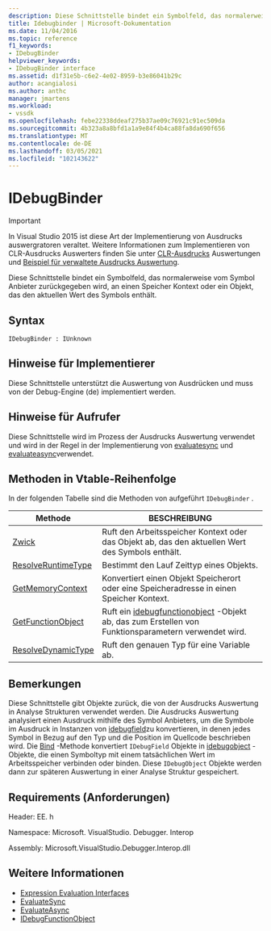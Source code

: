 ```yaml
---
description: Diese Schnittstelle bindet ein Symbolfeld, das normalerweise vom Symbol Anbieter zurückgegeben wird, an einen Speicher Kontext oder ein Objekt, das den aktuellen Wert des Symbols enthält.
title: Idebugbinder | Microsoft-Dokumentation
ms.date: 11/04/2016
ms.topic: reference
f1_keywords:
- IDebugBinder
helpviewer_keywords:
- IDebugBinder interface
ms.assetid: d1f31e5b-c6e2-4e02-8959-b3e86041b29c
author: acangialosi
ms.author: anthc
manager: jmartens
ms.workload:
- vssdk
ms.openlocfilehash: febe22338ddeaf275b37ae09c76921c91ec509da
ms.sourcegitcommit: 4b323a8a8bfd1a1a9e84f4b4ca88fa8da690f656
ms.translationtype: MT
ms.contentlocale: de-DE
ms.lasthandoff: 03/05/2021
ms.locfileid: "102143622"
---
```

# <a name="idebugbinder"></a>IDebugBinder
> [!IMPORTANT]
> In Visual Studio 2015 ist diese Art der Implementierung von Ausdrucks auswergratoren veraltet. Weitere Informationen zum Implementieren von CLR-Ausdrucks Auswerters finden Sie unter [CLR-Ausdrucks](https://github.com/Microsoft/ConcordExtensibilitySamples/wiki/CLR-Expression-Evaluators) Auswertungen und [Beispiel für verwaltete Ausdrucks Auswertung](https://github.com/Microsoft/ConcordExtensibilitySamples/wiki/Managed-Expression-Evaluator-Sample).

 Diese Schnittstelle bindet ein Symbolfeld, das normalerweise vom Symbol Anbieter zurückgegeben wird, an einen Speicher Kontext oder ein Objekt, das den aktuellen Wert des Symbols enthält.

## <a name="syntax"></a>Syntax

```
IDebugBinder : IUnknown
```

## <a name="notes-for-implementers"></a>Hinweise für Implementierer
 Diese Schnittstelle unterstützt die Auswertung von Ausdrücken und muss von der Debug-Engine (de) implementiert werden.

## <a name="notes-for-callers"></a>Hinweise für Aufrufer
 Diese Schnittstelle wird im Prozess der Ausdrucks Auswertung verwendet und wird in der Regel in der Implementierung von [evaluatesync](../../../extensibility/debugger/reference/idebugexpression2-evaluatesync.md) und [evaluateasync](../../../extensibility/debugger/reference/idebugexpression2-evaluateasync.md)verwendet.

## <a name="methods-in-vtable-order"></a>Methoden in Vtable-Reihenfolge
 In der folgenden Tabelle sind die Methoden von aufgeführt `IDebugBinder` .

|Methode|BESCHREIBUNG|
|------------|-----------------|
|[Zwick](../../../extensibility/debugger/reference/idebugbinder-bind.md)|Ruft den Arbeitsspeicher Kontext oder das Objekt ab, das den aktuellen Wert des Symbols enthält.|
|[ResolveRuntimeType](../../../extensibility/debugger/reference/idebugbinder-resolveruntimetype.md)|Bestimmt den Lauf Zeittyp eines Objekts.|
|[GetMemoryContext](../../../extensibility/debugger/reference/idebugbinder-getmemorycontext.md)|Konvertiert einen Objekt Speicherort oder eine Speicheradresse in einen Speicher Kontext.|
|[GetFunctionObject](../../../extensibility/debugger/reference/idebugbinder-getfunctionobject.md)|Ruft ein [idebugfunctionobject](../../../extensibility/debugger/reference/idebugfunctionobject.md) -Objekt ab, das zum Erstellen von Funktionsparametern verwendet wird.|
|[ResolveDynamicType](../../../extensibility/debugger/reference/idebugbinder-resolvedynamictype.md)|Ruft den genauen Typ für eine Variable ab.|

## <a name="remarks"></a>Bemerkungen
 Diese Schnittstelle gibt Objekte zurück, die von der Ausdrucks Auswertung in Analyse Strukturen verwendet werden. Die Ausdrucks Auswertung analysiert einen Ausdruck mithilfe des Symbol Anbieters, um die Symbole im Ausdruck in Instanzen von [idebugfield](../../../extensibility/debugger/reference/idebugfield.md)zu konvertieren, in denen jedes Symbol in Bezug auf den Typ und die Position im Quellcode beschrieben wird. Die [Bind](../../../extensibility/debugger/reference/idebugbinder-bind.md) -Methode konvertiert `IDebugField` Objekte in [idebugobject](../../../extensibility/debugger/reference/idebugobject.md) -Objekte, die einen Symboltyp mit einem tatsächlichen Wert im Arbeitsspeicher verbinden oder binden. Diese `IDebugObject` Objekte werden dann zur späteren Auswertung in einer Analyse Struktur gespeichert.

## <a name="requirements"></a>Requirements (Anforderungen)
 Header: EE. h

 Namespace: Microsoft. VisualStudio. Debugger. Interop

 Assembly: Microsoft.VisualStudio.Debugger.Interop.dll

## <a name="see-also"></a>Weitere Informationen
- [Expression Evaluation Interfaces](../../../extensibility/debugger/reference/expression-evaluation-interfaces.md)
- [EvaluateSync](../../../extensibility/debugger/reference/idebugexpression2-evaluatesync.md)
- [EvaluateAsync](../../../extensibility/debugger/reference/idebugexpression2-evaluateasync.md)
- [IDebugFunctionObject](../../../extensibility/debugger/reference/idebugfunctionobject.md)
